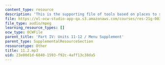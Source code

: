 ```yaml
---
content_type: resource
description: 'This is the supporting file of tools based on places to see in beijing. '
file: https://ol-ocw-studio-app-qa.s3.amazonaws.com/courses/res-21g-003-learning-chinese-a-foundation-course-in-mandarin-spring-2011/23e00d1d68401593f92c4aff13c38da5_11.2.mp3
file_type: audio/mpeg
learning_resource_types: []
ocw_type: OCWFile
parent_title: 'Part IV: Units 11-12 / Menu Supplement'
parent_type: SupplementalResourceSection
resourcetype: Other
title: 11.2.mp3
uid: 23e00d1d-6840-1593-f92c-4aff13c38da5
---
```

